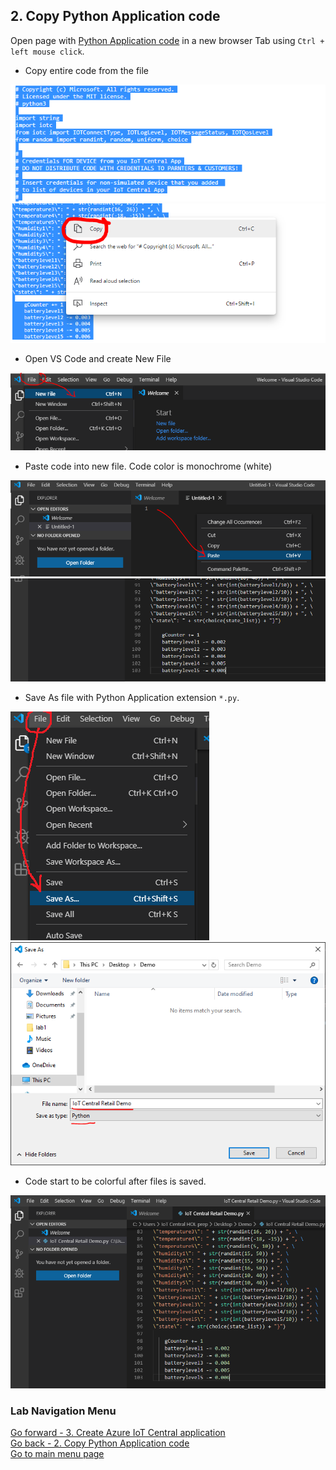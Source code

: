 ## 2. Copy Python Application code
Open page with [Python Application code](https://raw.githubusercontent.com/dmitriyteteruk/offsite-labs/master/lab1/Multiple-Sensors-Devices_App.py) in a new browser Tab using `Ctrl + left mouse click`.

 - Copy entire code from the file
 
![](lab1/lab1-1.PNG)
![](lab1/lab1-2.PNG)

 - Open VS Code and create New File

![](lab1/lab1-3.PNG)

 - Paste code into new file. Code color is monochrome (white)
 
![](lab1/lab1-4.PNG) 
![](lab1/lab1-5.PNG) 

 - Save As file with Python Application extension `*.py`. 

![](lab1/lab1-6.PNG)
![](lab1/lab1-7.1.PNG)

- Code start to be colorful after files is saved.

![](lab1/lab1-7.2.PNG)

### Lab Navigation Menu
[Go forward - 3. Create Azure IoT Central application](/iotcentral-lab1-3.md)<br>
[Go back - 2. Copy Python Application code](/iotcentral-lab1-2.md)<br>
[Go to main menu page](/iotcentral-lab1-0.md)
